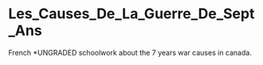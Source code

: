 # Les_Causes_De_La_Guerre_De_Sept_Ans
French *UNGRADED schoolwork about the 7 years war causes in canada. 
